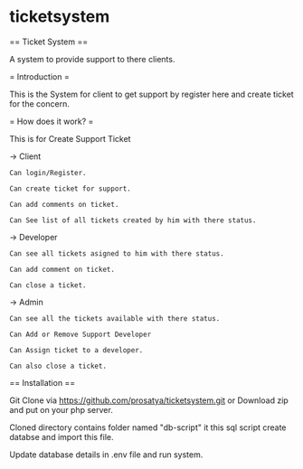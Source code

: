 # ticketsystem

== Ticket System ==

A system to provide support to there clients.


= Introduction =

This is the System for client to get support by register here and create ticket for the concern.

= How does it work? =

This is for Create Support Ticket

-> Client

	Can login/Register.

	Can create ticket for support.

	Can add comments on ticket.

	Can See list of all tickets created by him with there status.

-> Developer

	Can see all tickets asigned to him with there status.

	Can add comment on ticket.

	Can close a ticket. 

-> Admin

	Can see all the tickets available with there status.

	Can Add or Remove Support Developer

	Can Assign ticket to a developer.

	Can also close a ticket.	

== Installation ==

Git Clone via https://github.com/prosatya/ticketsystem.git or Download zip and put on your php server.

Cloned directory contains folder named "db-script" it this sql script create databse and import this file.

Update database details in .env file and run system.





